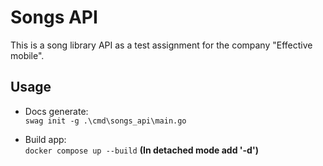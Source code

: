 # Songs API

This is a song library API as a test assignment for the company "Effective mobile".

## Usage

- Docs generate: \
```swag init -g .\cmd\songs_api\main.go```

- Build app: \
```docker compose up --build``` **(In detached mode add '-d')**